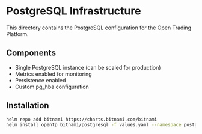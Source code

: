 # PostgreSQL Infrastructure

This directory contains the PostgreSQL configuration for the Open Trading Platform.

## Components

- Single PostgreSQL instance (can be scaled for production)
- Metrics enabled for monitoring
- Persistence enabled
- Custom pg_hba configuration

## Installation

```bash
helm repo add bitnami https://charts.bitnami.com/bitnami
helm install opentp bitnami/postgresql -f values.yaml --namespace postgresql --create-namespace
```
